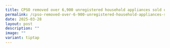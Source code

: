 ```yaml
---
title: CPSO removed over 6,900 unregistered household appliances sold online in 2024
permalink: /cpso-removed-over-6-900-unregistered-household-appliances-sold-online-in-2024/
date: 2025-03-28
layout: post
description: ""
image: ""
variant: tiptap
---
```

